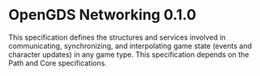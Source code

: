 # OpenGDS Networking 0.1.0

This specification defines the structures and services involved in communicating, synchronizing, and interpolating game state (events and character updates) in any game type. This specification depends on the Path and Core specifications.
